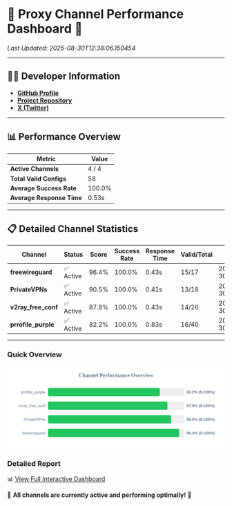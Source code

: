 # 🌟 Proxy Channel Performance Dashboard 🌟

_Last Updated: 2025-08-30T12:38:06.150454_

---

## 👩‍💻 Developer Information

- **[GitHub Profile](https://github.com/4n0nymou3)**  
- **[Project Repository](https://github.com/4n0nymou3/multi-proxy-config-fetcher)**  
- **[X (Twitter)](https://x.com/4n0nymou3)**  

---

## 📊 Performance Overview

| Metric                | Value       |
|-----------------------|-------------|
| **Active Channels**   | 4 / 4       |
| **Total Valid Configs** | 58          |
| **Average Success Rate** | 100.0%      |
| **Average Response Time** | 0.53s       |

---

## 📋 Detailed Channel Statistics

| Channel          | Status     | Score  | Success Rate | Response Time | Valid/Total | Last Success               |
|------------------|------------|--------|--------------|---------------|-------------|----------------------------|
| **freewireguard**  | ✅ Active  | 96.4%  | 100.0% | 0.43s         | 15/17       | 2025-08-30T12:38:06.148619 |
| **PrivateVPNs**  | ✅ Active  | 90.5%  | 100.0% | 0.41s         | 13/18       | 2025-08-30T12:38:05.691688 |
| **v2ray_free_conf**  | ✅ Active  | 87.8%  | 100.0% | 0.43s         | 14/26       | 2025-08-30T12:38:05.241830 |
| **prrofile_purple**  | ✅ Active  | 82.2%  | 100.0% | 0.83s         | 16/40       | 2025-08-30T12:38:04.745271 |

---

### Quick Overview
<div align="center">
  <a href="https://raw.githubusercontent.com/nullluser/NullRepo/refs/heads/main/assets/channel_stats_chart.svg">
    <img src="https://raw.githubusercontent.com/nullluser/NullRepo/refs/heads/main/assets/channel_stats_chart.svg" alt="Source Performance Statistics" width="800">
  </a>
</div>

### Detailed Report
📊 [View Full Interactive Dashboard](https://htmlpreview.github.io/?https://github.com/nullluser/NullRepo/blob/main/assets/performance_report.html)

🎉 **All channels are currently active and performing optimally!** 🎉
